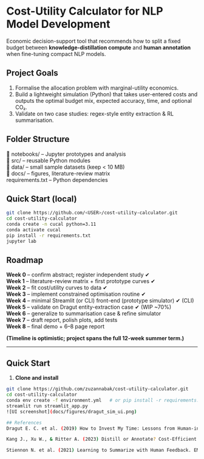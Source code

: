 # Cost-Utility Calculator for NLP Model Development

Economic decision-support tool that recommends how to split a fixed budget
between **knowledge-distillation compute** and **human annotation** when fine-tuning
compact NLP models.

## Project Goals
1. Formalise the allocation problem with marginal-utility economics.
2. Build a lightweight simulation (Python) that takes user-entered costs and
   outputs the optimal budget mix, expected accuracy, time, and optional CO₂.
3. Validate on two case studies: regex-style entity extraction & RL summarisation.

## Folder Structure
📁 notebooks/ – Jupyter prototypes and analysis  
📁 src/ – reusable Python modules  
📁 data/ – small sample datasets (keep < 10 MB)  
📁 docs/ – figures, literature-review matrix  
requirements.txt – Python dependencies

## Quick Start (local)
```bash
git clone https://github.com/<USER>/cost-utility-calculator.git
cd cost-utility-calculator
conda create -n cucal python=3.11
conda activate cucal
pip install -r requirements.txt
jupyter lab
```

## Roadmap
 **Week 0** – confirm abstract; register independent study  ✔  
 **Week 1** – literature-review matrix + first prototype curves  ✔  
 **Week 2** – fit cost/utility curves to data  ✔  
 **Week 3** – implement constrained optimisation routine  ✔  
 **Week 4** – minimal Streamlit (or CLI) front-end (prototype simulator)  ✔ (CLI)  
 **Week 5** – validate on Dragut entity-extraction case  ✔ (WIP ~70%)  
 **Week 6** – generalize to summarisation case & refine simulator  
 **Week 7** – draft report, polish plots, add tests  
 **Week 8** – final demo + 6–8 page report  

**(Timeline is optimistic; project spans the full 12-week summer term.)**

---

## Quick Start

1. **Clone and install**

```bash
git clone https://github.com/zuzannabak/cost-utility-calculator.git
cd cost-utility-calculator
conda env create -f environment.yml   # or pip install -r requirements.txt
streamlit run streamlit_app.py
![UI screenshot](docs/figures/dragut_sim_ui.png)

## References
Dragut E. C. et al. (2019) How to Invest My Time: Lessons from Human-in-the-Loop Entity Extraction. KDD.

Kang J., Xu W., & Ritter A. (2023) Distill or Annotate? Cost-Efficient Fine-Tuning of Compact Models. arXiv:2305.01645.

Stiennon N. et al. (2021) Learning to Summarize with Human Feedback. EMNLP.
